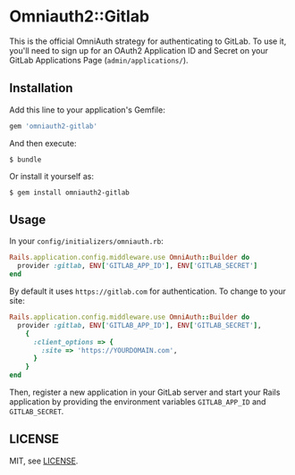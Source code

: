# Omniauth2::Gitlab

This is the official OmniAuth strategy for authenticating to GitLab. To use it,
you'll need to sign up for an OAuth2 Application ID and Secret on your GitLab
Applications Page (`admin/applications/`).

## Installation

Add this line to your application's Gemfile:

```ruby
gem 'omniauth2-gitlab'
```

And then execute:

    $ bundle

Or install it yourself as:

    $ gem install omniauth2-gitlab

## Usage

In your `config/initializers/omniauth.rb`:

```ruby
Rails.application.config.middleware.use OmniAuth::Builder do
  provider :gitlab, ENV['GITLAB_APP_ID'], ENV['GITLAB_SECRET']
end
```

By default it uses `https://gitlab.com` for authentication. To change to your
site:

```ruby
Rails.application.config.middleware.use OmniAuth::Builder do
  provider :gitlab, ENV['GITLAB_APP_ID'], ENV['GITLAB_SECRET'],
    {
      :client_options => {
        :site => 'https://YOURDOMAIN.com',
      }
    }
end
```

Then, register a new application in your GitLab server and start your Rails
application by providing the environment variables `GITLAB_APP_ID` and
`GITLAB_SECRET`.

## LICENSE

MIT, see [LICENSE](./LICENSE).
